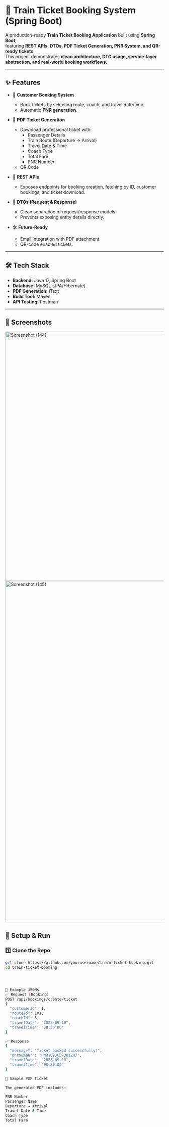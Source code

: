 # 🚆 Train Ticket Booking System (Spring Boot)

A production-ready **Train Ticket Booking Application** built using **Spring Boot**,  
featuring **REST APIs, DTOs, PDF Ticket Generation, PNR System, and QR-ready tickets**.  
This project demonstrates **clean architecture, DTO usage, service-layer abstraction, and real-world booking workflows**.

---

## ✨ Features

- 🔐 **Customer Booking System**
  - Book tickets by selecting route, coach, and travel date/time.
  - Automatic **PNR generation**.

- 📄 **PDF Ticket Generation**
  - Download professional ticket with:
    - Passenger Details  
    - Train Route (Departure → Arrival)  
    - Travel Date & Time  
    - Coach Type  
    - Total Fare  
    - PNR Number  
  - QR Code

- 📡 **REST APIs**
  - Exposes endpoints for booking creation, fetching by ID, customer bookings, and ticket download.

- 🎯 **DTOs (Request & Response)**
  - Clean separation of request/response models.
  - Prevents exposing entity details directly.

- 🛠️ **Future-Ready**
  - Email integration with PDF attachment.
  - QR-code enabled tickets.

---

## 🛠️ Tech Stack

- **Backend:** Java 17, Spring Boot
- **Database:** MySQL (JPA/Hibernate)
- **PDF Generation:** iText
- **Build Tool:** Maven
- **API Testing:** Postman

---
## 📸 Screenshots

<img width="981" height="789" alt="Screenshot (144)" src="https://github.com/user-attachments/assets/b74e4044-ae52-485e-b928-acdbcbaabe3b" />

<img width="1920" height="1080" alt="Screenshot (145)" src="https://github.com/user-attachments/assets/50ba4ddd-63c3-4dfe-8531-4df3eaa8283c" />


## 🚀 Setup & Run

### 1️⃣ Clone the Repo
```bash
git clone https://github.com/yourusername/train-ticket-booking.git
cd train-ticket-booking




📝 Example JSONs
✅ Request (Booking)
POST /api/bookings/create/ticket
{
  "customerId": 1,
  "routeId": 101,
  "coachId": 5,
  "travelDate": "2025-09-10",
  "travelTime": "08:30:00"
}

✅ Response
{
  "message": "Ticket booked successfully!",
  "pnrNumber": "PNR1693657381287",
  "travelDate": "2025-09-10",
  "travelTime": "08:30:00"
}

📄 Sample PDF Ticket

The generated PDF includes:

PNR Number
Passenger Name
Departure → Arrival
Travel Date & Time
Coach Type
Total Fare





